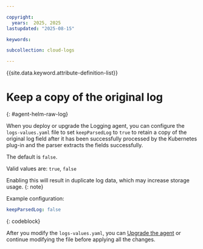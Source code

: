 ```yaml
---

copyright:
  years:  2025, 2025
lastupdated: "2025-08-15"

keywords:

subcollection: cloud-logs

---
```


{{site.data.keyword.attribute-definition-list}}


# Keep a copy of the original log
{: #agent-helm-raw-log}


When you deploy or upgrade the Logging agent, you can configure the `logs-values.yaml` file to set `keepParsedLog` to `true` to retain a copy of the original log field after it has been successfully processed by the Kubernetes plug-in and the parser extracts the fields successfully.

The default is `false`.

Valid values are: `true`, `false`

Enabling this will result in duplicate log data, which may increase storage usage.
{: note}

Example configuration:

```yaml
keepParsedLog: false
```
{: codeblock}


After you modify the `logs-values.yaml`, you can [Upgrade the agent](/docs/cloud-logs?topic=cloud-logs-agent-helm-update) or continue modifying the file before applying all the changes.
